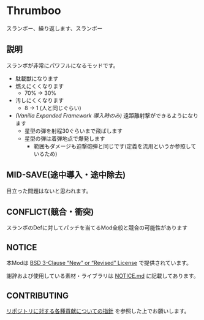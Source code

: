 # Thrumboo

スランボー、繰り返します、スランボー

## 説明

スランボが非常にパワフルになるモッドです。

- 駄載獣になります
- 燃えにくくなります
  - 70% -> 30%
- 汚しにくくなります
  - 8 -> 1 (人と同じぐらい)
- _(Vanilla Expanded Framework 導入時のみ)_ 遠距離射撃ができるようになります
  - 星型の弾を射程30ぐらいまで飛ばします
  - 星型の弾は着弾地点で爆発します
    - 範囲もダメージも迫撃砲弾と同じです(定義を流用というか参照しているため)

## MID-SAVE(途中導入・途中除去)

目立った問題はないと思われます。

## CONFLICT(競合・衝突)

スランボのDefに対してパッチを当てるMod全般と競合の可能性があります

## NOTICE

本Modは [BSD 3-Clause “New” or “Revised” License](LICENSE) で提供されています。

謝辞および使用している素材・ライブラリは [NOTICE.md](NOTICE) に記載してあります。

## CONTRIBUTING

[リポジトリに対する各種貢献についての指針](https://github.com/piet-rian/.github/blob/main/CONTRIBUTING.md) を参照した上でお願いします。
